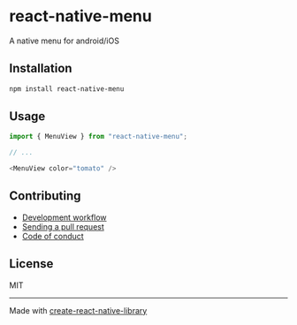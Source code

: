 # react-native-menu

A native menu for android/iOS

## Installation


```sh
npm install react-native-menu
```


## Usage


```js
import { MenuView } from "react-native-menu";

// ...

<MenuView color="tomato" />
```


## Contributing

- [Development workflow](CONTRIBUTING.md#development-workflow)
- [Sending a pull request](CONTRIBUTING.md#sending-a-pull-request)
- [Code of conduct](CODE_OF_CONDUCT.md)

## License

MIT

---

Made with [create-react-native-library](https://github.com/callstack/react-native-builder-bob)
